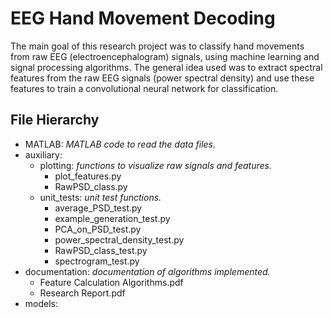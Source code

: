 

# EEG Hand Movement Decoding

The main goal of this research project was to classify hand movements from raw EEG (electroencephalogram) signals, using
machine learning and signal processing algorithms. The general idea used was to extract spectral features from the raw
EEG signals (power spectral density) and use these features to train a convolutional neural network for classification.


## File Hierarchy

* MATLAB: _MATLAB code to read the data files._
* auxiliary:
   * plotting: _functions to visualize raw signals and features._
      * plot_features.py
      * RawPSD_class.py
   * unit_tests: _unit test functions._
      * average_PSD_test.py
      * example_generation_test.py
      * PCA_on_PSD_test.py
      * power_spectral_density_test.py
      * RawPSD_class_test.py
      * spectrogram_test.py
* documentation: _documentation of algorithms implemented._
   * Feature Calculation Algorithms.pdf
   * Research Report.pdf
* models:
